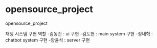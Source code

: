 # opensource_project

opensource_project

채팅 시스템 구현
역할 -김동건 : ui 구현 -김도현 : main system 구현 -정내혁 : chatbot system 구현 -양윤석 : server 구현
